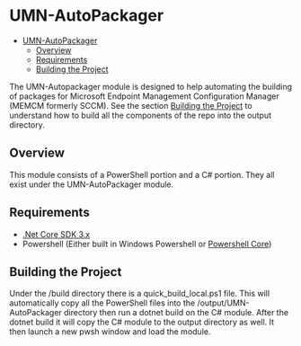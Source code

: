 # UMN-AutoPackager

- [UMN-AutoPackager](#umn-autopackager)
  - [Overview](#overview)
  - [Requirements](#requirements)
  - [Building the Project](#building-the-project)

The UMN-Autopackager module is designed to help automating the building of packages for Microsoft Endpoint Management Configuration Manager (MEMCM formerly SCCM).  See the section [Building the Project](#building-the-project) to understand how to build all the components of the repo into the output directory.

## Overview

This module consists of a PowerShell portion and a C# portion.  They all exist under the UMN-AutoPackager module.

## Requirements

- [.Net Core SDK 3.x](https://dotnet.microsoft.com/download)
- Powershell (Either built in Windows Powershell or [Powershell Core](https://github.com/PowerShell/PowerShell/releases/latest))

## Building the Project

Under the /build directory there is a quick_build_local.ps1 file.  This will automatically copy all the PowerShell files into the /output/UMN-AutoPackager directory then run a dotnet build on the C# module.  After the dotnet build it will copy the C# module to the output directory as well.  It then launch a new pwsh window and load the module.
